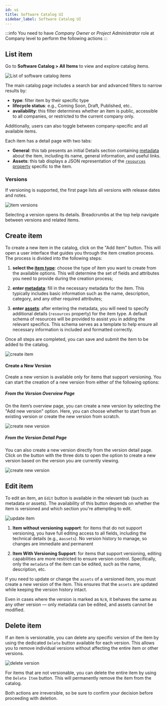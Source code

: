 ```yaml
---
id: ui
title: Software Catalog UI
sidebar_label: Software Catalog UI
---
```


:::info
You need to have *Company Owner* or *Project Administrator* role at Company level to perform the following actions
:::

## List item

Go to **Software Catalog > All Items** to view and explore catalog items.

![List of software catalog items](./img/software-catalog-overview.png)

The main catalog page includes a search bar and advanced filters to narrow results by:

- **type**: filter item by their specific type
- **lifecycle status**: e.g., Coming Soon, Draft, Published, etc..
- **availability**: this filter determines whether an item is public, accessible to all companies, or restricted to the current company only.

Additionally, users can also toggle between company-specific and all available items.

Each item has a detail page with two tabs:

- **General**: this tab presents an initial Details section containing [metadata][items-data-structure] about the item, including its name, general information, and useful links.
- **Assets**: this tab displays a JSON representation of the [`resources` property][items-manifest] specific to the item.

### Versions

If versioning is supported, the first page lists all versions with release dates and notes.

![item versions](./img/version-overview.png)

Selecting a version opens its details. Breadcrumbs at the top help navigate between versions and related items.

## Create item

To create a new item in the catalog, click on the "Add Item" button. This will open a user interface that guides you through the item creation process. The process is divided into the following steps:

1. **select the [item type][items-type]**: choose the type of item you want to create from the available options. This will determine the set of fields and attributes you need to provide during the creation process;

2. **enter [metadata][items-data-structure]**: fill in the necessary metadata for the item. This typically includes basic information such as the name, description, category, and any other required attributes;

3. **enter [assets][items-manifest]**: after entering the metadata, you will need to specify additional details (`resources` property) for the item type. A default schema of resources will be provided to assist you in adding the relevant specifics. This schema serves as a template to help ensure all necessary information is included and formatted correctly.

Once all steps are completed, you can save and submit the item to be added to the catalog.

![create item](./img/software-catalog-create-item.png)

#### Create a New Version

Create a new version is available only for items that support versioning. You can start the creation of a new version from either of the following options:

##### From the Version Overview Page
On the item’s overview page, you can create a new version by selecting the "Add new version" option. Here, you can choose whether to start from an existing version or create the new version from scratch.

![create new version](./img/software-catalog-create-new-version.png)

##### From the Version Detail Page
You can also create a new version directly from the version detail page. Click on the button with the three dots to open the option to create a new version based on the version you are currently viewing.

![create new version](./img/software-catalog-create-version-from-this.png)

## Edit item

To edit an item, an `Edit` button is available in the relevant tab (such as metadata or assets). The availability of this button depends on whether the item is versioned and which section you're attempting to edit.

![update item](./img/update-item.png)

1. **Item without versioning support**: for items that do not support versioning, you have full editing access to all fields, including the technical details (e.g., a`assets`). No version history to manage, so changes are immediate and permanent

2. **Item With Versioning Support**: for items that support versioning, editing capabilities are more restricted to ensure version control. Specifically, only the `metadata` of the item can be edited, such as the name, description, etc.

If you need to update or change the `assets` of a versioned item, you must create a new version of the item. This ensures that the `assets` are updated while keeping the version history intact.

Even in cases where the version is marked as `N/A`, it behaves the same as any other version — only metadata can be edited, and assets cannot be modified.

## Delete item

If an item is versionable, you can delete any specific version of the item by using the dedicated `Delete` button available for each version. This allows you to remove individual versions without affecting the entire item or other versions.

![delete version](./img/delete-version.png)

For items that are not versionable, you can delete the entire item by using the `Delete Item` button. This will permanently remove the item from the catalog.

Both actions are irreversible, so be sure to confirm your decision before proceeding with deletion.

[items-data-structure]: ../basic-concepts/05_items-data-structure.md
[items-type]: ../basic-concepts/10_items-types.md
[items-manifest]: ../items-manifest/overview.md